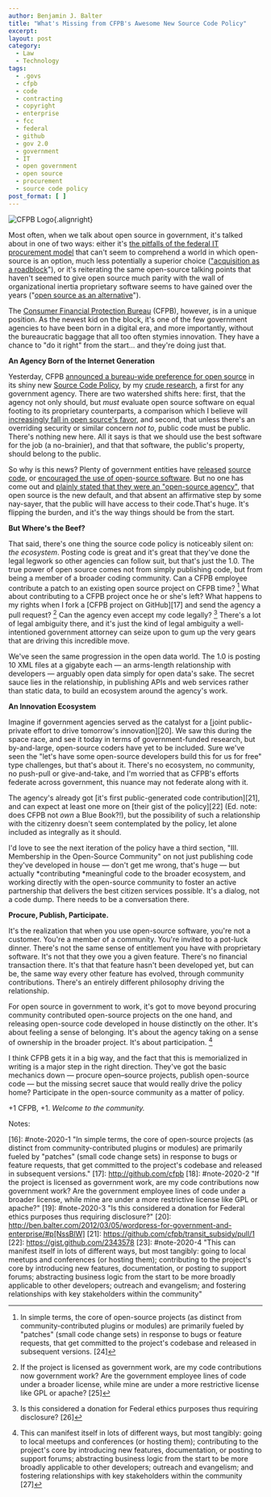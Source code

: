 ```yaml
---
author: Benjamin J. Balter
title: "What's Missing from CFPB's Awesome New Source Code Policy"
excerpt:
layout: post
category:
  - Law
  - Technology
tags:
  - .govs
  - cfpb
  - code
  - contracting
  - copyright
  - enterprise
  - fcc
  - federal
  - github
  - gov 2.0
  - government
  - IT
  - open government
  - open source
  - procurement
  - source code policy
post_format: [ ]
---
```


![CFPB Logo][1]{.alignright}

Most often, when we talk about open source in government, it's talked about in one of two ways: either it's [the pitfalls of the federal IT procurement model][2] that can't seem to comprehend a world in which open-source is an option, much less potentially a superior choice (["acquisition as a roadblock][3]"), or it's reiterating the same open-source talking points that haven't seemed to give open source much parity with the wall of organizational inertia proprietary software seems to have gained over the years ("[open source as an alternative][4]").

The [Consumer Financial Protection Bureau][5] (CFPB), however, is in a unique position. As the newest kid on the block, it's one of the few government agencies to have been born in a digital era, and more importantly, without the bureaucratic baggage that all too often stymies innovation. They have a chance to "do it right" from the start… and they're doing just that.

**An Agency Born of the Internet Generation**

Yesterday, CFPB [announced a bureau-wide preference for open source][6] in its shiny new [Source Code Policy][6], by my [crude research][7], a first for any government agency. There are two watershed shifts here: first, that the agency not only should, but *must* evaluate open source software on equal footing to its proprietary counterparts, a comparison which I believe will [increasingly fall in open source's favor][8], and second, that unless there's an overriding security or similar concern *not to*, public code must be public. There's nothing new here. All it says is that we should use the best software for the job (a no-brainier), and that that software, the public's property, should belong to the public.

So why is this news? Plenty of government entities have [released][9] [source][10] [code][11], or [encouraged the][12][ use of open][13]-[source software][14]. But no one has come out and [plainly stated that they were an "open-source agency"][15], that open source is the new default, and that absent an affirmative step by some nay-sayer, that the public will have access to their code.That's huge. It's flipping the burden, and it's the way things should be from the start.

**But Where's the Beef?**

That said, there's one thing the source code policy is noticeably silent on: *the ecosystem*. Posting code is great and it's great that they've done the legal legwork so other agencies can follow suit, but that's just the 1.0. The true power of open source comes not from simply publishing code, but from being a member of a broader coding community. Can a CFPB employee contribute a patch to an existing open source project on CFPB time? [^1] What about contributing to a CFPB project once he or she's left? What happens to my rights when I fork a [CFPB project on GitHub][17] and send the agency a pull request? [^2] Can the agency even accept my code legally? [^3] There's a lot of legal ambiguity there, and it's just the kind of legal ambiguity a well-intentioned government attorney can seize upon to gum up the very gears that are driving this incredible move.

We've seen the same progression in the open data world. The 1.0 is posting 10 XML files at a gigabyte each — an arms-length relationship with developers — arguably open data simply for open data's sake. The secret sauce lies in the relationship, in publishing APIs and web services rather than static data, to build an ecosystem around the agency's work.

**An Innovation Ecosystem**

Imagine if government agencies served as the catalyst for a [joint public-private effort to drive tomorrow's innovation][20]. We saw this during the space race, and see it today in terms of government-funded research, but by-and-large, open-source coders have yet to be included. Sure we've seen the "let's have some open-source developers build this for us for free" type challenges, but that's about it. There's no ecosystem, no community, no push-pull or give-and-take, and I'm worried that as CFPB's efforts federate across government, this nuance may not federate along with it.

The agency's already got [it's first public-generated code contribution][21], and can expect at least one more on [their gist of the policy][22] (Ed. note: does CFPB not *own* a Blue Book?!), but the possibility of such a relationship with the citizenry doesn't seem contemplated by the policy, let alone included as integrally as it should.

I'd love to see the next iteration of the policy have a third section, "III. Membership in the Open-Source Community" on not just publishing code they've developed in house — don't get me wrong, that's huge — but actually *contributing *meaningful code to the broader ecosystem, and working directly with the open-source community to foster an active partnership that delivers the best citizen services possible. It's a dialog, not a code dump. There needs to be a conversation there.

**Procure, Publish, Participate.**

It's the realization that when you use open-source software, you're not a customer. You're a member of a community. You're invited to a pot-luck dinner. There's not the same sense of entitlement you have with proprietary software. It's not that they owe you a given feature. There's no financial transaction there. It's that that feature hasn't been developed yet, but can be, the same way every other feature has evolved, through community contributions. There's an entirely different philosophy driving the relationship.

For open source in government to work, it's got to move beyond procuring community contributed open-source projects on the one hand, and releasing open-source code developed in house distinctly on the other. It's about feeling a sense of belonging. It's about the agency taking on a sense of ownership in the broader project. It's about participation. [^4]

I think CFPB gets it in a big way, and the fact that this is memorialized in writing is a major step in the right direction. They've got the basic mechanics down — procure open–source projects, publish open-source code — but the missing secret sauce that would really drive the policy home? Participate in the open-source community as a matter of policy.

+1 CFPB, +1. *Welcome to the community.*

Notes:

[^1]: In simple terms, the core of open-source projects (as distinct from community-contributed plugins or modules) are primarily fueled by "patches" (small code change sets) in response to bugs or feature requests, that get committed to the project's codebase and released in subsequent versions. [24]
[^2]: If the project is licensed as government work, are my code contributions now government work? Are the government employee lines of code under a broader license, while mine are under a more restrictive license like GPL or apache? [25]
[^3]: Is this considered a donation for Federal ethics purposes thus requiring disclosure? [26]
[^4]: This can manifest itself in lots of different ways, but most tangibly: going to local meetups and conferences (or hosting them); contributing to the project's core by introducing new features, documentation, or posting to support forums; abstracting business logic from the start to be more broadly applicable to other developers; outreach and evangelism; and fostering relationships with key stakeholders within the community [27]

 [1]: http://www.treasury.gov/press-center/news/PublishingImages/CFPB.jpg "CFPB Logo"
 [2]: http://ben.balter.com/2011/11/29/towards-a-more-agile-government/
 [3]: http://radar.oreilly.com/2011/09/open-source-government-it-goscon.html
 [4]: http://benbalter.github.com/open-source-alternatives/
 [5]: http://cfpb.gov
 [6]: http://www.consumerfinance.gov/developers/sourcecodepolicy/
 [7]: http://www.google.com/search?sugexp=chrome,mod=4&sourceid=chrome&ie=UTF-8&q=source+code+policy+site%3A.gov
 [8]: http://www.amazon.com/The-Wealth-Networks-Production-ebook/dp/B0015GWX0S
 [9]: http://www.fcc.gov/blog/contributing-code-back-fcc-govs-open-source-feedback-loop
 [10]: http://www.whitehouse.gov/blog/2011/02/11/whitehousegov-releases-second-set-open-source-code
 [11]: http://open.nasa.gov
 [12]: https://update.cabinetoffice.gov.uk/resource-library/open-source-procurement-toolkit
 [13]: http://www.finance.gov.au/e-government/infrastructure/docs/AGuidetoOpenSourceSoftware.pdf
 [14]: http://www.tekno.dk/pdf/projekter/p03_opensource_paper_english.pdf
 [15]: https://twitter.com/#!/victorzapanta/status/189390759181557760
 [16]: #note-2020-1 "In simple terms, the core of open-source projects (as distinct from community-contributed plugins or modules) are primarily fueled by "patches" (small code change sets) in response to bugs or feature requests, that get committed to the project's codebase and released in subsequent versions."
 [17]: http://github.com/cfpb
 [18]: #note-2020-2 "If the project is licensed as government work, are my code contributions now government work? Are the government employee lines of code under a broader license, while mine are under a more restrictive license like GPL or apache?"
 [19]: #note-2020-3 "Is this considered a donation for Federal ethics purposes thus requiring disclosure?"
 [20]: http://ben.balter.com/2012/03/05/wordpress-for-government-and-enterprise/#p[NssBlW]
 [21]: https://github.com/cfpb/transit_subsidy/pull/1
 [22]: https://gist.github.com/2343578
 [23]: #note-2020-4 "This can manifest itself in lots of different ways, but most tangibly: going to local meetups and conferences (or hosting them); contributing to the project's core by introducing new features, documentation, or posting to support forums; abstracting business logic from the start to be more broadly applicable to other developers; outreach and evangelism; and fostering relationships with key stakeholders within the community"